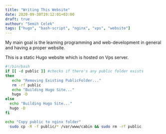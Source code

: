 ```yaml
---
title: "Writing This Website"
date: 2020-09-30T19:12:01+03:00
draft: true
authour: "Semih Celek"
tags: ["hugo", "bash-script", "nginx", "vps", "website"]
---
```


My main goal is the learning programming and web-development in general and having a proper website.

This is a static Hugo website which is hosted on Vps server.

```bash
#!/bin/bash
if [[ -d public ]] #checks if there's any public folder exists
then
   echo "Removing Existing PublicFolder..."
   rm -rf public
   echo "Building Hugo Site..."
   hugo -D
else
  echo "Building Hugo Site..."
  hugo -D
fi

echo "Copy public to nginx folder"
  sudo cp -R -f public/* /var/www/cabin && sudo rm -rf public
```
